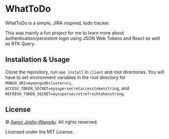 <br>

<p align="center">
<a href="https://github.com/aaronjoslinwangdu><img width="200" src="./client/public/WhatToDo-Logo.png" alt="WhatToDo Logo"></a>
</p>

<br>

# WhatToDo

WhatToDo is a simple, JIRA inspired, todo tracker. 

This was mainly a fun project for me to learn more about authentication/persistent login using JSON Web Tokens and React as well as RTK Query. 

## Installation & Usage

Clone the repository, run `npm install` in `client` and root directories. You will have to set environment variables in the root directory for `MONGO_URI=mymongodbclusteruri`, `ACCESS_TOKEN_SECRET=mysupersecretaccesstokenstring`, and `REFRESH_TOKEN_SECRET=mysupersecretrefreshtokenstring`. 

## License

&copy; [Aaron Joslin-Wangdu](https://github.com/aaronjoslinwangdu). All rights reserved.

Licensed under the MIT License.